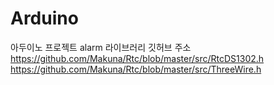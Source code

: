 # Arduino
아두이노 프로젝트
alarm 라이브러리 깃허브 주소 
https://github.com/Makuna/Rtc/blob/master/src/RtcDS1302.h
https://github.com/Makuna/Rtc/blob/master/src/ThreeWire.h
